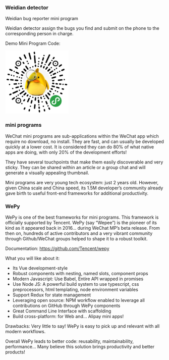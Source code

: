 ### Weidian detector

Weidian bug reporter mini program

Weidian detector assign the bugs you find and submit on the phone to the corresponding person in charge. 

Demo Mini Program Code:

<img src="https://github.com/jinbin/detector/blob/master/promotion/DetectorMPCode.jpg" width="200" height="200"/> 

### mini programs

WeChat mini programs are sub-applications within the WeChat app which require no download, no install. They are fast, and can usually be developed quickly at a lower cost. It is considered they can do 80% of what native apps are doing, with only 20% of the development efforts!

They have several touchpoints that make them easily discoverable and very sticky. They can be shared within an article or a group chat and will generate a visually appealing thumbnail. 

Mini programs are very young tech ecosystem: just 2 years old. However, given China scale and China speed, its 1.5M developer’s community already gave birth to useful front-end frameworks for additional productivity. 

### WePy

WePy is one of the best frameworks for mini programs. This framework is officially supported by Tencent. WePy (say “Wepee”) is the pioneer of its kind as it appeared back in 2016… during WeChat MP’s beta release. From then on, hundreds of active contributors and a very vibrant community through Github/WeChat groups helped to shape it to a robust toolkit.

Documentation: https://github.com/Tencent/wepy

What you will like about it:

- Its Vue development-style
- Robust components with nesting, named slots, component props
- Modern Javascript: Use Babel, Entire API wrapped in promises
- Use Node JS: A powerful build system to use typescript, css preprocessors, html templating, node environment variables
- Support Redux for state management
- Leveraging open source: NPM workflow enabled to leverage all contributions on GitHub through WePy components
- Great Command Line Interface with scaffolding
- Build cross-platform: for Web and… Alipay mini apps!

Drawbacks: Very little to say! WePy is easy to pick up and relevant with all modern workflows.

Overall WePy leads to better code: reusability, maintainability, performance… Many believe this solution brings productivity and better products!
